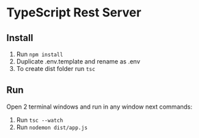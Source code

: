 # TypeScript Rest Server

## Install
1. Run ```npm install```
2. Duplicate .env.template and rename as .env
3. To create dist folder run ```tsc```


## Run
Open 2 terminal windows and run in any window next commands:

1. Run ```tsc --watch```
2. Run ```nodemon dist/app.js```